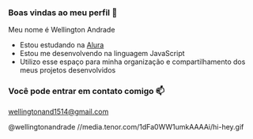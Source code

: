 ### Boas vindas ao meu perfil 🐎

Meu nome é Wellington Andrade

- Estou estudando na [Alura](https://www.alura.com.br)
- Estou me desenvolvendo na linguagem JavaScript
- Utilizo esse espaço para minha organização e compartilhamento dos meus projetos desenvolvidos

### Você pode entrar em contato comigo 📫

wellingtonand1514@gmail.com

@wellingtonandrade
//media.tenor.com/1dFa0WW1umkAAAAi/hi-hey.gif
